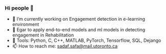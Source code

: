 ### Hi people 👋


- 🔭 I’m currently working on Engagement detection in e-learning environment 
- 🌱 Egar to apply end-to-end models and ml models in detecting engagement in Rehabilitation 
- 💬 Tools: Python, C, C++, MATLAB, PyTorch, Tensorflow, SQL, Dejango 
- 📫 How to reach me: sadaf.safa@mail.utoronto.ca 

